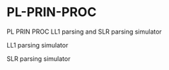# PL-PRIN-PROC
PL PRIN PROC
LL1 parsing and SLR parsing simulator

LL1 parsing simulator 

SLR parsing simulator

